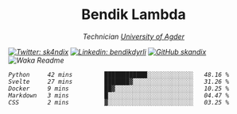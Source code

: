 <h1 align="center"> Bendik Lambda </h1>
<p align="center"><em>Technician <a href="http://www.uia.no">University of Agder</a></p>



[![Twitter: sk4ndix](https://img.shields.io/twitter/follow/sk4ndix?style=social)](https://twitter.com/sk4ndix)
[![Linkedin: bendikdyrli](https://img.shields.io/badge/-bendikdyrli-blue?style=flat-square&logo=Linkedin&logoColor=white&link=https://www.linkedin.com/in/bendikdyrli/)](https://www.linkedin.com/in/bendikdyrli/)
[![GitHub skandix](https://img.shields.io/github/followers/skandix?label=follow&style=social)](https://github.com/skandix)
![Waka Readme](https://github.com/skandix/skandix/workflows/Waka%20Readme/badge.svg)


<!--START_SECTION:waka-->
```text
Python     42 mins         ████████████░░░░░░░░░░░░░   48.16 % 
Svelte     27 mins         ███████▓░░░░░░░░░░░░░░░░░   31.26 % 
Docker     9 mins          ██▓░░░░░░░░░░░░░░░░░░░░░░   10.25 % 
Markdown   3 mins          █░░░░░░░░░░░░░░░░░░░░░░░░   04.47 % 
CSS        2 mins          ▓░░░░░░░░░░░░░░░░░░░░░░░░   03.25 % 
```
<!--END_SECTION:waka-->

